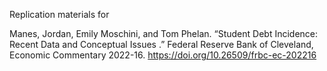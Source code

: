 Replication materials for 

Manes, Jordan, Emily Moschini, and Tom Phelan. “Student Debt Incidence: Recent Data and Conceptual Issues .” Federal Reserve Bank of Cleveland, Economic Commentary 2022-16. https://doi.org/10.26509/frbc-ec-202216
